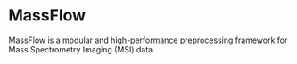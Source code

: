 # MassFlow
MassFlow is a modular and high-performance preprocessing framework for Mass Spectrometry Imaging (MSI) data. 
